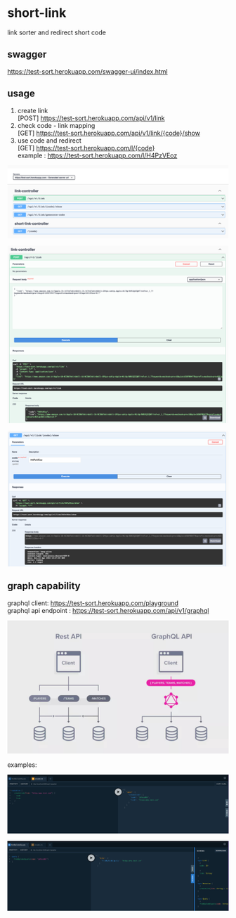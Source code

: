# short-link
link sorter and redirect short code 

## swagger
https://test-sort.herokuapp.com/swagger-ui/index.html

## usage
1. create link \
    [POST] https://test-sort.herokuapp.com/api/v1/link
2. check code - link mapping \
    [GET] https://test-sort.herokuapp.com/api/v1/link/{code}/show
3. use code and redirect \
    [GET] https://test-sort.herokuapp.com/l/{code} \
    example : https://test-sort.herokuapp.com/l/H4PzVEoz

![](screenshots/swagger.png)

![](screenshots/create-link.png)

![](screenshots/check-link.png)

## graph capability

graphql client: https://test-sort.herokuapp.com/playground \
graphql api endpoint : https://test-sort.herokuapp.com/api/v1/graphql

![](screenshots/graph.png)

examples:

![](screenshots/createLink.png)

![](screenshots/findLinkByCode.png)